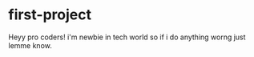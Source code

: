 # first-project
Heyy pro coders! i'm newbie in tech world so if i do anything worng just lemme know.
